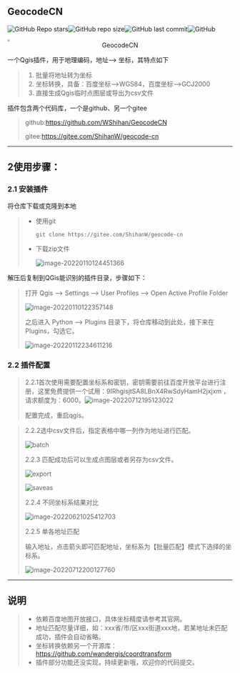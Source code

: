 ## GeocodeCN

![GitHub Repo stars](https://img.shields.io/github/stars/WShihan/GeocodeCN?style=plastic)![GitHub repo size](https://img.shields.io/github/repo-size/WShihan/GeocodeCN)![GitHub last commit](https://img.shields.io/github/last-commit/WShihan/GeocodeCN?style=plastic)![GitHub](https://img.shields.io/github/license/WShihan/GeocodeCN?style=plastic)

<img align=center src="https://md-1301600412.cos.ap-nanjing.myqcloud.com/pic/icon-16420027061082.png" style="zoom:30%">

<div align=center >GeocodeCN</div>



一个Qgis插件，用于地理编码，地址——> 坐标，其特点如下

> 1. 批量将地址转为坐标
> 2. 坐标转换，具备：百度坐标-->WGS84，百度坐标-->GCJ2000
> 3. 直接生成Qgis临时点图层或导出为csv文件

插件包含两个代码库，一个是github、另一个gitee

> github:https://github.com/WShihan/GeocodeCN
>
> gitee:https://gitee.com/ShihanW/geocode-cn

***

## 2使用步骤：

### 2.1 安装插件

将仓库下载或克隆到本地

> * 使用git 
>
>   ```
>   git clone https://gitee.com/ShihanW/geocode-cn
>   ```
>
> * 下载zip文件
>
>   ![image-20220110124451366](https://md-1301600412.cos.ap-nanjing.myqcloud.com/pic/VWP2zMaL1FDpTxe.png)



解压后复制到QGis能识别的插件目录，步骤如下：

> 打开 Qgis --> Settings --> User Profiles --> Open Active Profile Folder
>
> ![image-20220110122357148](https://md-1301600412.cos.ap-nanjing.myqcloud.com/pic/2V9AmtUTMBZEyxR.png)
>
> 之后进入 Python --> Plugins 目录下，将仓库移动到此处，接下来在Plugins，勾选它。
>
> ![image-20220112234611216](https://md-1301600412.cos.ap-nanjing.myqcloud.com/pic/image-20220112234611216.png)



### 2.2 插件配置

> 2.2.1首次使用需要配置坐标系和密钥，密钥需要前往百度开放平台进行注册，这里免费提供一个试用：9IRhgisjtSA8LBnX4RwSdyHamH2jxjxm ，请求额度为：6000。![image-20220712195123022](https://md-1301600412.cos.ap-nanjing.myqcloud.com/gitUse/image-20220712195123022.png)
>
> 配置完成，重启qgis。
>
> 

> 2.2.2选中csv文件后，指定表格中哪一列作为地址进行匹配。
>
> ![batch](https://md-1301600412.cos.ap-nanjing.myqcloud.com/gitUse/batch.gif)
>
> 
>
> 2.2.3 匹配成功后可以生成点图层或者另存为csv文件。
>
> ![export](https://md-1301600412.cos.ap-nanjing.myqcloud.com/gitUse/export.gif)
>
> ![saveas](https://md-1301600412.cos.ap-nanjing.myqcloud.com/gitUse/saveas.gif)
>
> 
>
> 2.2.4 不同坐标系结果对比
>
> ![image-20220621025412703](https://md-1301600412.cos.ap-nanjing.myqcloud.com/gitUse/image-20220621025412703.png)
>
> 
>
> 2.2.5 单各地址匹配
>
> 输入地址，点击箭头即可匹配地址，坐标系为【批量匹配】模式下选择的坐标系。
>
> ![image-20220712200127760](https://md-1301600412.cos.ap-nanjing.myqcloud.com/gitUse/image-20220712200127760.png)



***

## 说明

> * 依赖百度地图开放接口，具体坐标精度请参考其官网。
> * 地址匹配尽量详细，如：xxx省/市/区xxx街道xxx地，若某地址未匹配成功，插件会自动省略。
> * 坐标转换依赖另一个开源库：https://github.com/wandergis/coordtransform 
> * 插件部分功能还没实现，持续更新哦，欢迎你的代码提交。
